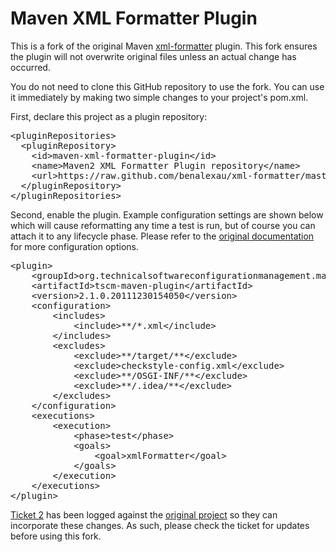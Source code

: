 Maven XML Formatter Plugin
==========================

This is a fork of the original Maven [xml-formatter](http://code.google.com/p/xml-formatter/) plugin. This fork ensures the plugin will not overwrite original files unless an actual change has occurred.

You do not need to clone this GitHub repository to use the fork. You can use it immediately by making two simple changes to your project's pom.xml.

First, declare this project as a plugin repository:

<pre>
&lt;pluginRepositories&gt;
  &lt;pluginRepository&gt;
    &lt;id&gt;maven-xml-formatter-plugin&lt;/id&gt;
    &lt;name&gt;Maven2 XML Formatter Plugin repository&lt;/name&gt;
    &lt;url&gt;https://raw.github.com/benalexau/xml-formatter/master/releases/&lt;/url&gt;
  &lt;/pluginRepository&gt;
&lt;/pluginRepositories&gt;
</pre>

Second, enable the plugin. Example configuration settings are shown below which will cause reformatting any time a test is run, but of course you can attach it to any lifecycle phase. Please refer to the [original documentation](http://code.google.com/p/xml-formatter/wiki/Documentation) for more configuration options.

<pre>
&lt;plugin&gt;
    &lt;groupId&gt;org.technicalsoftwareconfigurationmanagement.maven-plugin&lt;/groupId&gt;
    &lt;artifactId&gt;tscm-maven-plugin&lt;/artifactId&gt;
    &lt;version&gt;2.1.0.20111230154050&lt;/version&gt;
    &lt;configuration&gt;
        &lt;includes&gt;
            &lt;include&gt;**/*.xml&lt;/include&gt;
        &lt;/includes&gt;
        &lt;excludes&gt;
            &lt;exclude&gt;**/target/**&lt;/exclude&gt;
            &lt;exclude&gt;checkstyle-config.xml&lt;/exclude&gt;
            &lt;exclude&gt;**/OSGI-INF/**&lt;/exclude&gt;
            &lt;exclude&gt;**/.idea/**&lt;/exclude&gt;
        &lt;/excludes&gt;
    &lt;/configuration&gt;
    &lt;executions&gt;
        &lt;execution&gt;
            &lt;phase&gt;test&lt;/phase&gt;
            &lt;goals&gt;
                &lt;goal&gt;xmlFormatter&lt;/goal&gt;
            &lt;/goals&gt;
        &lt;/execution&gt;
    &lt;/executions&gt;
&lt;/plugin&gt;
</pre>

[Ticket 2](http://code.google.com/p/xml-formatter/issues/detail?id=2) has been logged against the [original project](http://code.google.com/p/xml-formatter/) so they can incorporate these changes. As such, please check the ticket for updates before using this fork.

